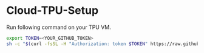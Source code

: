 # Cloud-TPU-Setup

Run following command on your TPU VM.

```bash
export TOKEN=<YOUR_GITHUB_TOKEN>
sh -c "$(curl -fsSL -H "Authorization: token $TOKEN" https://raw.githubusercontent.com/yuneg11/Cloud-TPU-Setup/master/setup.sh)"
```
